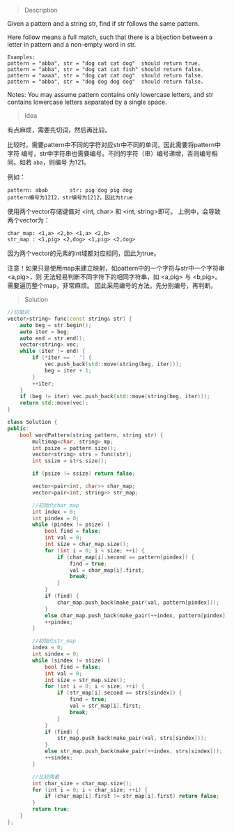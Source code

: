 > Description

Given a pattern and a string str, find if str follows the same pattern.

Here follow means a full match, such that there is a bijection between a letter in pattern and a non-empty word in str.

```
Examples:
pattern = "abba", str = "dog cat cat dog"  should return true.
pattern = "abba", str = "dog cat cat fish" should return false.
pattern = "aaaa", str = "dog cat cat dog"  should return false.
pattern = "abba", str = "dog dog dog dog"  should return false.
```

Notes:
You may assume pattern contains only lowercase letters, and str contains lowercase letters separated by a single space.

> Idea

有点麻烦，需要先切词，然后再比较。

比较时，需要pattern中不同的字符对应str中不同的单词，因此需要将pattern中字符
编号，str中字符串也需要编号。不同的字符（串）编号递增，否则编号相同。如若 `aba`，则编号
为121。

例如：
```
pattern: abab       str: pig dog pig dog
pattern编号为1212，str编号为1212，因此为true
```

使用两个vector存储键值对 <int, char> 和 <int, string>即可。
上例中，会导致两个vector为：
```
char_map: <1,a> <2,b> <1,a> <2,b>
str_map : <1,pig> <2,dog> <1,pig> <2,dog>
```
因为两个vector的元素的int域都对应相同，因此为true。

注意！如果只是使用map来建立映射，如pattern中的一个字符与str中一个字符串 <a,pig>，则
无法轻易判断不同字符下的相同字符串，如 <a,pig> 与 <b,pig>。需要遍历整个map，非常麻烦。
因此采用编号的方法。先分别编号，再判断。

> Solution

```C++
//切单词
vector<string> func(const string& str) {
	auto beg = str.begin();
	auto iter = beg;
	auto end = str.end();
	vector<string> vec;
	while (iter != end) {
		if (*iter == ' ') {
			vec.push_back(std::move(string(beg, iter)));
			beg = iter + 1;
		}
		++iter;
	}
	if (beg != iter) vec.push_back(std::move(string(beg, iter)));
	return std::move(vec);
}

class Solution {
public:
	bool wordPattern(string pattern, string str) {
		multimap<char, string> mp;
		int psize = pattern.size();
		vector<string> strs = func(str);
		int ssize = strs.size();

		if (psize != ssize) return false;

		vector<pair<int, char>> char_map;
		vector<pair<int, string>> str_map;

        //初始化char_map
		int index = 0;
		int pindex = 0;
		while (pindex != psize) {
			bool find = false;
			int val = 0;
			int size = char_map.size();
			for (int i = 0; i < size; ++i) {
				if (char_map[i].second == pattern[pindex]) {
					find = true;
					val = char_map[i].first;
					break;
				}
			}
			if (find) {
				char_map.push_back(make_pair(val, pattern[pindex]));
			}
			else char_map.push_back(make_pair(++index, pattern[pindex]));
			++pindex;
		}

        //初始化str_map
		index = 0;
		int sindex = 0;
		while (sindex != ssize) {
			bool find = false;
			int val = 0;
			int size = str_map.size();
			for (int i = 0; i < size; ++i) {
				if (str_map[i].second == strs[sindex]) {
					find = true;
					val = str_map[i].first;
					break;
				}
			}
			if (find) {
				str_map.push_back(make_pair(val, strs[sindex]));
			}
			else str_map.push_back(make_pair(++index, strs[sindex]));
			++sindex;
		}

        //比较两者
		int char_size = char_map.size();
		for (int i = 0; i < char_size; ++i) {
			if (char_map[i].first != str_map[i].first) return false;
		}
		return true;
	}
};
```
